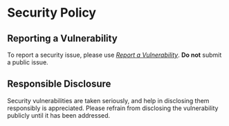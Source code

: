 # Security Policy

## Reporting a Vulnerability

To report a security issue, please use [*Report a Vulnerability*](https://github.com/jhnc-oss/images/security/advisories/new). **Do not** submit a public issue.

## Responsible Disclosure

Security vulnerabilities are taken seriously, and help in disclosing them responsibly is appreciated. Please refrain from disclosing the vulnerability publicly until it has been addressed.
